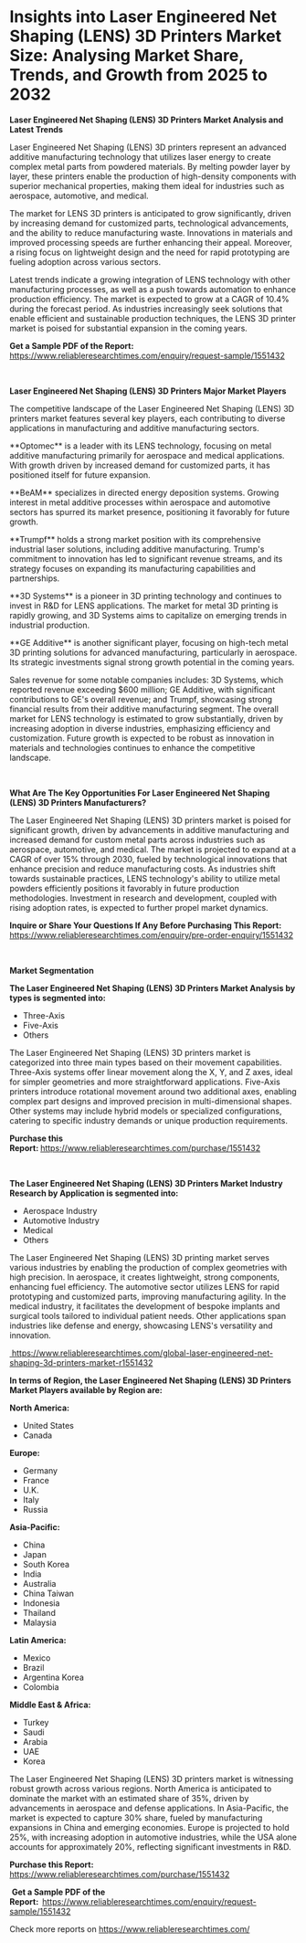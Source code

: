 <p><h1>Insights into Laser Engineered Net Shaping (LENS) 3D Printers Market Size: Analysing Market Share, Trends, and Growth from 2025 to 2032</h1></p><p><strong>Laser Engineered Net Shaping (LENS) 3D Printers Market Analysis and Latest Trends</strong></p>
<p><p>Laser Engineered Net Shaping (LENS) 3D printers represent an advanced additive manufacturing technology that utilizes laser energy to create complex metal parts from powdered materials. By melting powder layer by layer, these printers enable the production of high-density components with superior mechanical properties, making them ideal for industries such as aerospace, automotive, and medical.</p><p>The market for LENS 3D printers is anticipated to grow significantly, driven by increasing demand for customized parts, technological advancements, and the ability to reduce manufacturing waste. Innovations in materials and improved processing speeds are further enhancing their appeal. Moreover, a rising focus on lightweight design and the need for rapid prototyping are fueling adoption across various sectors.</p><p>Latest trends indicate a growing integration of LENS technology with other manufacturing processes, as well as a push towards automation to enhance production efficiency. The market is expected to grow at a CAGR of 10.4% during the forecast period. As industries increasingly seek solutions that enable efficient and sustainable production techniques, the LENS 3D printer market is poised for substantial expansion in the coming years.</p></p>
<p><strong>Get a Sample PDF of the Report:&nbsp;</strong> <a href="https://www.reliableresearchtimes.com/enquiry/request-sample/1551432?utm_campaign=2669&utm_medium=2&utm_source=Github&utm_content=ia&utm_term=11042025&utm_id=laser-engineered-net-shaping-lens-3d-printers">https://www.reliableresearchtimes.com/enquiry/request-sample/1551432</a></p>
<p>&nbsp;</p>
<p><strong>Laser Engineered Net Shaping (LENS) 3D Printers Major Market Players</strong></p>
<p><p>The competitive landscape of the Laser Engineered Net Shaping (LENS) 3D printers market features several key players, each contributing to diverse applications in manufacturing and additive manufacturing sectors. </p><p>**Optomec** is a leader with its LENS technology, focusing on metal additive manufacturing primarily for aerospace and medical applications. With growth driven by increased demand for customized parts, it has positioned itself for future expansion.</p><p>**BeAM** specializes in directed energy deposition systems. Growing interest in metal additive processes within aerospace and automotive sectors has spurred its market presence, positioning it favorably for future growth.</p><p>**Trumpf** holds a strong market position with its comprehensive industrial laser solutions, including additive manufacturing. Trump's commitment to innovation has led to significant revenue streams, and its strategy focuses on expanding its manufacturing capabilities and partnerships.</p><p>**3D Systems** is a pioneer in 3D printing technology and continues to invest in R&D for LENS applications. The market for metal 3D printing is rapidly growing, and 3D Systems aims to capitalize on emerging trends in industrial production.</p><p>**GE Additive** is another significant player, focusing on high-tech metal 3D printing solutions for advanced manufacturing, particularly in aerospace. Its strategic investments signal strong growth potential in the coming years.</p><p>Sales revenue for some notable companies includes: 3D Systems, which reported revenue exceeding $600 million; GE Additive, with significant contributions to GE's overall revenue; and Trumpf, showcasing strong financial results from their additive manufacturing segment. The overall market for LENS technology is estimated to grow substantially, driven by increasing adoption in diverse industries, emphasizing efficiency and customization. Future growth is expected to be robust as innovation in materials and technologies continues to enhance the competitive landscape.</p></p>
<p>&nbsp;</p>
<p><strong>What Are The Key Opportunities For Laser Engineered Net Shaping (LENS) 3D Printers Manufacturers?</strong></p>
<p><p>The Laser Engineered Net Shaping (LENS) 3D printers market is poised for significant growth, driven by advancements in additive manufacturing and increased demand for custom metal parts across industries such as aerospace, automotive, and medical. The market is projected to expand at a CAGR of over 15% through 2030, fueled by technological innovations that enhance precision and reduce manufacturing costs. As industries shift towards sustainable practices, LENS technology's ability to utilize metal powders efficiently positions it favorably in future production methodologies. Investment in research and development, coupled with rising adoption rates, is expected to further propel market dynamics.</p></p>
<p><strong>Inquire or Share Your Questions If Any Before Purchasing This Report:</strong> <a href="https://www.reliableresearchtimes.com/enquiry/pre-order-enquiry/1551432?utm_campaign=2669&utm_medium=2&utm_source=Github&utm_content=ia&utm_term=11042025&utm_id=laser-engineered-net-shaping-lens-3d-printers">https://www.reliableresearchtimes.com/enquiry/pre-order-enquiry/1551432</a></p>
<p>&nbsp;</p>
<p><strong>Market Segmentation</strong></p>
<p><strong>The Laser Engineered Net Shaping (LENS) 3D Printers Market Analysis by types is segmented into:</strong></p>
<p><ul><li>Three-Axis</li><li>Five-Axis</li><li>Others</li></ul></p>
<p><p>The Laser Engineered Net Shaping (LENS) 3D printers market is categorized into three main types based on their movement capabilities. Three-Axis systems offer linear movement along the X, Y, and Z axes, ideal for simpler geometries and more straightforward applications. Five-Axis printers introduce rotational movement around two additional axes, enabling complex part designs and improved precision in multi-dimensional shapes. Other systems may include hybrid models or specialized configurations, catering to specific industry demands or unique production requirements.</p></p>
<p><strong>Purchase this Report:&nbsp;</strong><a href="https://www.reliableresearchtimes.com/purchase/1551432?utm_campaign=2669&utm_medium=2&utm_source=Github&utm_content=ia&utm_term=11042025&utm_id=laser-engineered-net-shaping-lens-3d-printers">https://www.reliableresearchtimes.com/purchase/1551432</a></p>
<p>&nbsp;</p>
<p><strong>The Laser Engineered Net Shaping (LENS) 3D Printers Market Industry Research by Application is segmented into:</strong></p>
<p><ul><li>Aerospace Industry</li><li>Automotive Industry</li><li>Medical</li><li>Others</li></ul></p>
<p><p>The Laser Engineered Net Shaping (LENS) 3D printing market serves various industries by enabling the production of complex geometries with high precision. In aerospace, it creates lightweight, strong components, enhancing fuel efficiency. The automotive sector utilizes LENS for rapid prototyping and customized parts, improving manufacturing agility. In the medical industry, it facilitates the development of bespoke implants and surgical tools tailored to individual patient needs. Other applications span industries like defense and energy, showcasing LENS's versatility and innovation.</p></p>
<p><a href="https://www.reliableresearchtimes.com/global-laser-engineered-net-shaping-3d-printers-market-r1551432?utm_campaign=2669&utm_medium=2&utm_source=Github&utm_content=ia&utm_term=11042025&utm_id=laser-engineered-net-shaping-lens-3d-printers">&nbsp;https://www.reliableresearchtimes.com/global-laser-engineered-net-shaping-3d-printers-market-r1551432</a></p>
<p><strong>In terms of Region, the Laser Engineered Net Shaping (LENS) 3D Printers Market Players available by Region are:</strong></p>
<p>
    <p> <strong> North America: </strong>
        <ul>
            <li>United States</li>
            <li>Canada</li>
        </ul>
        </p> 
    <p> <strong> Europe: </strong>
        <ul>
            <li>Germany</li>
            <li>France</li>
            <li>U.K.</li>
            <li>Italy</li>
            <li>Russia</li>
        </ul>
        </p> 
    <p> <strong> Asia-Pacific: </strong>
        <ul>
            <li>China</li>
            <li>Japan</li>
            <li>South Korea</li>
            <li>India</li>
            <li>Australia</li>
            <li>China Taiwan</li>
            <li>Indonesia</li>
            <li>Thailand</li>
            <li>Malaysia</li>
        </ul>
        </p> 
    <p> <strong> Latin America: </strong>
        <ul>
            <li>Mexico</li>
            <li>Brazil</li>
            <li>Argentina Korea</li>
            <li>Colombia</li>
        </ul>
        </p> 
    <p> <strong> Middle East & Africa: </strong>
        <ul>
            <li>Turkey</li>
            <li>Saudi</li>
            <li>Arabia</li>
            <li>UAE</li>
            <li>Korea</li>
        </ul>
    </p>
    </p>
<p><p>The Laser Engineered Net Shaping (LENS) 3D printers market is witnessing robust growth across various regions. North America is anticipated to dominate the market with an estimated share of 35%, driven by advancements in aerospace and defense applications. In Asia-Pacific, the market is expected to capture 30% share, fueled by manufacturing expansions in China and emerging economies. Europe is projected to hold 25%, with increasing adoption in automotive industries, while the USA alone accounts for approximately 20%, reflecting significant investments in R&D.</p></p>
<p><strong>Purchase this Report: </strong><a href="https://www.reliableresearchtimes.com/purchase/1551432?utm_campaign=2669&utm_medium=2&utm_source=Github&utm_content=ia&utm_term=11042025&utm_id=laser-engineered-net-shaping-lens-3d-printers">https://www.reliableresearchtimes.com/purchase/1551432</a></p>
<p>&nbsp;<strong>Get a Sample PDF of the Report:&nbsp;&nbsp;</strong><a href="https://www.reliableresearchtimes.com/enquiry/request-sample/1551432?utm_campaign=2669&utm_medium=2&utm_source=Github&utm_content=ia&utm_term=11042025&utm_id=laser-engineered-net-shaping-lens-3d-printers">https://www.reliableresearchtimes.com/enquiry/request-sample/1551432</a></p>
<p><strong></strong></p>
<p>Check more reports on <a href="https://www.reliableresearchtimes.com/?utm_campaign=2669&utm_medium=2&utm_source=Github&utm_content=ia&utm_term=11042025&utm_id=laser-engineered-net-shaping-lens-3d-printers">https://www.reliableresearchtimes.com/</a></p>